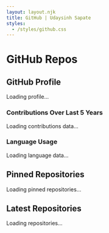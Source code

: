 ```yaml
---
layout: layout.njk
title: GitHub | Udaysinh Sapate
styles:
  - /styles/github.css
---
```

# GitHub Repos

## GitHub Profile

<div class="profile-card">
  <div id="profile-container">
    <div class="loading-spinner">Loading profile...</div>
  </div>
</div>

<div class="graphs">
  <div class="graph-container">
    <h3>Contributions Over Last 5 Years</h3>
    <canvas id="contributionsChart"></canvas>
    <div class="loading-spinner">Loading contributions data...</div>
  </div>
  <div class="graph-container language-container">
    <h3>Language Usage</h3>
    <canvas id="languagePieChart"></canvas>
    <div class="loading-spinner">Loading language data...</div>
  </div>
</div>

## Pinned Repositories

<div class="timeline pinned" id="pinned-repos-container">
  <div class="loading-spinner">Loading pinned repositories...</div>
</div>

## Latest Repositories

<div class="timeline latest" id="latest-repos-container">
  <div class="loading-spinner">Loading repositories...</div>
</div>

<!-- Add Loader -->
<div class="loader" id="loader" style="display: none;">Loading more repositories...</div>

<script>
  let repoData = [];
  let currentIndex = 0;
  const reposPerLoad = 6;

  // Fetch GitHub Profile
  async function fetchGithubProfile() {
    try {
      const response = await fetch('/.netlify/functions/github-profile');
      if (!response.ok) throw new Error('Failed to fetch profile');
      
      const data = await response.json();
      renderProfile(data);
    } catch (error) {
      console.error('Error fetching profile:', error);
      document.getElementById('profile-container').innerHTML = 
        '<div class="error-message">Failed to load GitHub profile. Please try again later.</div>';
    }
  }

  // Render GitHub Profile
  function renderProfile(data) {
    const profile = data.profile;
    const profileContainer = document.getElementById('profile-container');
    
    profileContainer.innerHTML = `
      <img src="${profile.avatar_url}" alt="${profile.name}'s avatar" class="profile-picture"/>
      <div class="profile-info">
        <h2>
          ${profile.name}
          <a href="https://github.com/${profile.login}" target="_blank" class="github-link" aria-label="Visit GitHub Profile">
            <svg xmlns="http://www.w3.org/2000/svg" width="24" height="24" fill="currentColor" class="github-icon" viewBox="0 0 24 24">
              <path d="M12,0.296C5.373,0.296,0,5.668,0,12.3c0,5.303,3.438,9.8,8.205,11.387c0.6,0.111,0.82-0.261,0.82-0.577c0-0.285-0.01-1.04-0.016-2.04c-3.338,0.725-4.042-1.61-4.042-1.61C4.422,18.07,3.633,17.7,3.633,17.7c-1.087-0.744,0.083-0.729,0.083-0.729c1.205,0.084,1.84,1.234,1.84,1.234c1.07,1.836,2.809,1.305,3.495,0.997c0.108-0.775,0.418-1.305,0.76-1.605c-2.665-0.3-5.466-1.334-5.466-5.93c0-1.31,0.469-2.38,1.235-3.22c-0.124-0.303-0.535-1.523,0.117-3.176c0,0,1.008-0.322,3.3,1.23c0.96-0.267,1.98-0.4,3-0.405c1.02,0.005,2.04,0.138,3,0.405c2.28-1.552,3.285-1.23,3.285-1.23c0.653,1.653,0.242,2.873,0.118,3.176c0.77,0.84,1.233,1.91,1.233,3.22c0,4.61-2.807,5.625-5.479,5.92c0.43,0.372,0.823,1.102,0.823,2.222c0,1.606-0.014,2.896-0.014,3.286c0,0.315,0.216,0.694,0.826,0.576C20.565,21.1,24,16.596,24,12.3C24,5.668,18.627,0.296,12,0.296z"/>
            </svg>
          </a>
        </h2>
        <p>${profile.bio}</p>
        <p>Followers: ${profile.followers}</p>
        <p>Following: ${profile.following}</p>
        <p>Total Commits: ${data.totalCommits}</p>
      </div>
    `;
  }

  // Fetch Pinned Repos
  async function fetchPinnedRepos() {
    try {
      const response = await fetch('/.netlify/functions/github-pinned-repos');
      if (!response.ok) throw new Error('Failed to fetch pinned repos');
      
      const data = await response.json();
      renderPinnedRepos(data);
    } catch (error) {
      console.error('Error fetching pinned repos:', error);
      document.getElementById('pinned-repos-container').innerHTML = 
        '<div class="error-message">Failed to load pinned repositories. Please try again later.</div>';
    }
  }

  // Render Pinned Repos
  function renderPinnedRepos(repos) {
    const container = document.getElementById('pinned-repos-container');
    container.innerHTML = '';
    
    repos.forEach(repo => {
      const repoItem = document.createElement('div');
      repoItem.classList.add('timeline-item');
      
      repoItem.innerHTML = `
        <span class="timeline-date">Created: ${new Date(repo.created_at).toISOString().split('T')[0]}</span>
        <h3><a href="${repo.html_url}" target="_blank">${repo.name}</a></h3>
        <p>${repo.description || 'No description available.'}</p>
        <p class="star">${repo.stargazers_count}</p>
        <p class="fork">${repo.forks_count}</p>
        ${repo.pushed_at ? `<p class="active">Last Active: ${new Date(repo.pushed_at).toISOString().split('T')[0]}</p>` : ''}
      `;
      
      container.appendChild(repoItem);
    });
  }

  // Fetch Latest Repos
  async function fetchLatestRepos() {
    try {
      const response = await fetch('/.netlify/functions/github-latest-repos');
      if (!response.ok) throw new Error('Failed to fetch repos');
      
      repoData = await response.json();
      document.getElementById('latest-repos-container').innerHTML = '';
      loadRepos();
    } catch (error) {
      console.error('Error fetching latest repos:', error);
      document.getElementById('latest-repos-container').innerHTML = 
        '<div class="error-message">Failed to load repositories. Please try again later.</div>';
    }
  }

  // Load repos in batches
  function loadRepos() {
    const reposToLoad = repoData.slice(currentIndex, currentIndex + reposPerLoad);
    reposToLoad.forEach((repo, index) => {
      setTimeout(() => {
        const repoItem = document.createElement('div');
        repoItem.classList.add('timeline-item', 'fade-in'); 
    
        repoItem.innerHTML = `
          <span class="timeline-date">Created: ${new Date(repo.created_at).toISOString().split('T')[0]}</span>
          <h3><a href="${repo.html_url}" target="_blank">${repo.name}</a></h3>
          <p>${repo.description || 'No description available.'}</p>
          <p class="star">${repo.stargazers_count}</p>
          <p class="fork">${repo.forks_count}</p>
          ${repo.pushed_at ? `<p class="active">Last Active: ${new Date(repo.pushed_at).toISOString().split('T')[0]}</p>` : ''}
        `;
    
        document.getElementById('latest-repos-container').appendChild(repoItem);
      }, index * 100);
    });
    
    currentIndex += reposPerLoad;
  
    if (currentIndex >= repoData.length) {
      document.getElementById('loader').style.display = 'none';
      window.removeEventListener('scroll', handleScroll);
    } else {
      document.getElementById('loader').style.display = 'block';
    }
  }

  function handleScroll() {
    if (window.innerHeight + window.scrollY >= document.body.offsetHeight - 500) {
      if (currentIndex < repoData.length) {
        loadRepos();
      }
    }
  }

  // Fetch contributions data and render chart
  async function fetchContributionsData() {
    try {
      const response = await fetch('/.netlify/functions/github-contributions');
      if (!response.ok) throw new Error('Failed to fetch contributions');
      
      const contributionsData = await response.json();
      document.querySelector('.graph-container .loading-spinner').style.display = 'none';
      renderContributionsChart(contributionsData);
    } catch (error) {
      console.error('Error fetching contributions:', error);
      document.querySelector('.graph-container').innerHTML += 
        '<div class="error-message">Failed to load contributions data. Please try again later.</div>';
    }
  }

  // Render contributions chart
  function renderContributionsChart(contributionsData) {
    const ctxContributions = document.getElementById('contributionsChart').getContext('2d');
    const contributionsChart = new Chart(ctxContributions, {
      type: 'bar',
      data: {
        labels: contributionsData.labels,
        datasets: [{
          label: 'Commits',
          data: contributionsData.data,
          backgroundColor: 'rgba(54, 162, 235, 0.5)',
          borderColor: 'rgba(54, 162, 235, 1)',
          borderWidth: 1
        }]
      },
      options: {
        responsive: true,
        maintainAspectRatio: true,
        devicePixelRatio: 2,
        scales: {
          x: { 
            display: true, 
            title: { display: true, text: 'Year' } 
          },
          y: { 
            display: true,
            title: { display: true, text: 'Number of Commits' },
            beginAtZero: true
          }
        },
        plugins: {
          legend: {
            display: true,
            position: 'top'
          },
          tooltip: {
            enabled: true
          }
        }
      }
    });
  }

  // Fetch language stats and render chart
  async function fetchLanguageStats() {
    try {
      const response = await fetch('/.netlify/functions/github-language-stats');
      if (!response.ok) throw new Error('Failed to fetch language stats');
      
      const languageData = await response.json();
      document.querySelectorAll('.language-container .loading-spinner')[0].style.display = 'none';
      renderLanguagePieChart(languageData);
    } catch (error) {
      console.error('Error fetching language stats:', error);
      document.querySelector('.language-container').innerHTML += 
        '<div class="error-message">Failed to load language data. Please try again later.</div>';
    }
  }

  // Render language pie chart
  function renderLanguagePieChart(languageData) {
    // Calculate total bytes
    const totalBytes = Object.values(languageData).reduce((a, b) => a + b, 0);
    
    // Calculate percentage for each language
    const languagePercentages = Object.fromEntries(
      Object.entries(languageData).map(([lang, bytes]) => [lang, ((bytes / totalBytes) * 100).toFixed(2)])
    );

    function getThemeTextColor() {
      return getComputedStyle(document.body).getPropertyValue('--text-color');
    }

    const ctxLanguages = document.getElementById('languagePieChart').getContext('2d');
    const languagePieChart = new Chart(ctxLanguages, {
      type: 'pie',
      data: {
        labels: Object.keys(languagePercentages),
        datasets: [{
          data: Object.values(languagePercentages),
          backgroundColor: [
            '#FF6384', '#36A2EB', '#FFCE56', '#4BC0C0',
            '#9966FF', '#FF9F40', '#E7E9ED', '#76A346'
          ],
        }]
      },
      options: {
        responsive: true,
        maintainAspectRatio: true,
        plugins: {
          legend: {
            position: 'bottom',
            labels: {
              boxWidth: 16,
              font: {
                size: 11
              },
              color: getThemeTextColor()
            }
          },
          tooltip: {
            callbacks: {
              label: function(context) {
                const label = context.label || '';
                const value = context.parsed || 0;
                return `${label}: ${value}%`;
              }
            }
          }
        }
      }
    });
  }

  // Initialize
  document.addEventListener('DOMContentLoaded', () => {
    fetchGithubProfile();
    fetchPinnedRepos();
    fetchLatestRepos();
    fetchContributionsData();
    fetchLanguageStats();
    
    window.addEventListener('scroll', handleScroll);
  });
</script>
